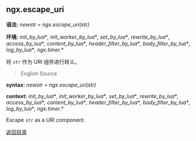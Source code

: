 ngx.escape_uri
--------------
**语法:** *newstr = ngx.escape_uri(str)*

**环境:** *init_by_lua*\**, init_worker_by_lua*\**, set_by_lua*\**, rewrite_by_lua*\**, access_by_lua*\**, content_by_lua*\**, header_filter_by_lua*\**, body_filter_by_lua*\**, log_by_lua*\**, ngx.timer.*\*

将 `str` 作为 URI 组件进行转义。


> English Source

**syntax:** *newstr = ngx.escape_uri(str)*

**context:** *init_by_lua*\**, init_worker_by_lua*\**, set_by_lua*\**, rewrite_by_lua*\**, access_by_lua*\**, content_by_lua*\**, header_filter_by_lua*\**, body_filter_by_lua*\**, log_by_lua*\**, ngx.timer.*\*

Escape `str` as a URI component.


[返回目录](#nginx-api-for-lua)